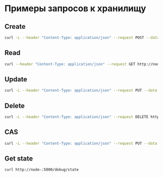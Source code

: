 # Примеры запросов к хранилищу

## Create

```bash
curl -L --header "Content-Type: application/json" --request POST --data '{"value":123}' http://node-:5000/items/abc
```

## Read

```bash
curl --header "Content-Type: application/json" --request GET http://node-:5000/items/abc
```

## Update

```bash
curl -L --header "Content-Type: application/json" --request PUT --data '{"value":456}' http://node-:5000/items/abc
```

## Delete

```bash
curl -L --header "Content-Type: application/json" --request DELETE http://node-:5000/items/abc
```

## CAS

```bash
curl -L --header "Content-Type: application/json" --request PUT --data '{"expected":null,"desired":789}' http://node-:5000/items/abc/cas
```

## Get state

```bash
curl http://node-:5000/debug/state
```

